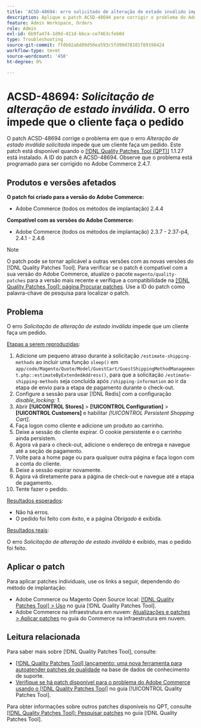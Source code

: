 ```yaml
---
title: 'ACSD-48694: erro solicitado de alteração de estado inválido impede que o cliente faça o pedido'
description: Aplique o patch ACSD-48694 para corrigir o problema do Adobe Commerce em que o erro *Alteração de estado inválida solicitada* impede que um cliente faça um pedido.
feature: Admin Workspace, Orders
role: Admin
exl-id: 6b9fa474-1d9d-411d-bbca-ce7463cfeb0d
type: Troubleshooting
source-git-commit: 7fdb02a6d89d50ea593c5fd99d78101f89198424
workflow-type: tm+mt
source-wordcount: '458'
ht-degree: 0%

---
```


# ACSD-48694: *Solicitação de alteração de estado inválida*. O erro impede que o cliente faça o pedido

O patch ACSD-48694 corrige o problema em que o erro *Alteração de estado inválida solicitada* impede que um cliente faça um pedido. Este patch está disponível quando o [[!DNL Quality Patches Tool (QPT)]](https://experienceleague.adobe.com/pt-br/docs/commerce-operations/tools/quality-patches-tool/quality-patches-tool-to-self-serve-quality-patches) 1.1.27 está instalado. A ID do patch é ACSD-48694. Observe que o problema está programado para ser corrigido no Adobe Commerce 2.4.7.

## Produtos e versões afetados

**O patch foi criado para a versão do Adobe Commerce:**

* Adobe Commerce (todos os métodos de implantação) 2.4.4

**Compatível com as versões do Adobe Commerce:**

* Adobe Commerce (todos os métodos de implantação) 2.3.7 - 2.37-p4, 2.4.1 - 2.4.6

>[!NOTE]
>
>O patch pode se tornar aplicável a outras versões com as novas versões do [!DNL Quality Patches Tool]. Para verificar se o patch é compatível com a sua versão do Adobe Commerce, atualize o pacote `magento/quality-patches` para a versão mais recente e verifique a compatibilidade na [[!DNL Quality Patches Tool]: página Procurar patches](https://experienceleague.adobe.com/tools/commerce-quality-patches/index.html?lang=pt-BR). Use a ID do patch como palavra-chave de pesquisa para localizar o patch.

## Problema

O erro *Solicitação de alteração de estado inválida* impede que um cliente faça um pedido.

<u>Etapas a serem reproduzidas</u>:

1. Adicione um pequeno atraso durante a solicitação `/estimate-shipping-methods` ao incluir uma função `sleep()` em `app/code/Magento/Quote/Model/GuestCart/GuestShippingMethodManagement.php::estimateByExtendedAddress()`, para que a solicitação `/estimate-shipping-methods` seja concluída após `/shipping-information` ao ir da etapa de envio para a etapa de pagamento durante o check-out.
1. Configure a sessão para usar [!DNL Redis] com a configuração *disable_locking: 1*.
1. Abrir **[!UICONTROL Stores]** > **[!UICONTROL Configuration]** > **[!UICONTROL Customers]** e habilitar *[!UICONTROL Persistent Shopping Cart]*.
1. Faça logon como cliente e adicione um produto ao carrinho.
1. Deixe a sessão do cliente expirar. O cookie persistente e o carrinho ainda persistem.
1. Agora vá para o check-out, adicione o endereço de entrega e navegue até a seção de pagamento.
1. Volte para a home page ou para qualquer outra página e faça logon com a conta do cliente.
1. Deixe a sessão expirar novamente.
1. Agora vá diretamente para a página de check-out e navegue até a etapa de pagamento.
1. Tente fazer o pedido.

<u>Resultados esperados</u>:

* Não há erros.
* O pedido foi feito com êxito, e a página *Obrigado* é exibida.

<u>Resultados reais</u>:

O erro *Solicitação de alteração de estado inválida* é exibido, mas o pedido foi feito.

## Aplicar o patch

Para aplicar patches individuais, use os links a seguir, dependendo do método de implantação:

* Adobe Commerce ou Magento Open Source local: [[!DNL Quality Patches Tool] > Uso](/help/tools/quality-patches-tool/usage.md) no guia [!DNL Quality Patches Tool].
* Adobe Commerce na infraestrutura em nuvem: [Atualizações e patches > Aplicar patches](https://experienceleague.adobe.com/docs/commerce-cloud-service/user-guide/develop/upgrade/apply-patches.html?lang=pt-BR) no guia do Commerce na infraestrutura em nuvem.

## Leitura relacionada

Para saber mais sobre [!DNL Quality Patches Tool], consulte:

* [[!DNL Quality Patches Tool] lançamento: uma nova ferramenta para autoatender patches de qualidade](https://experienceleague.adobe.com/pt-br/docs/commerce-operations/tools/quality-patches-tool/quality-patches-tool-to-self-serve-quality-patches) na base de dados de conhecimento de suporte.
* [Verifique se há patch disponível para o problema do Adobe Commerce usando o  [!DNL Quality Patches Tool]](/help/tools/quality-patches-tool/patches-available-in-qpt/check-patch-for-magento-issue-with-magento-quality-patches.md) no guia [!UICONTROL Quality Patches Tool].


Para obter informações sobre outros patches disponíveis no QPT, consulte [[!DNL Quality Patches Tool]: Pesquisar patches](https://experienceleague.adobe.com/tools/commerce-quality-patches/index.html?lang=pt-BR) no guia [!DNL Quality Patches Tool].
